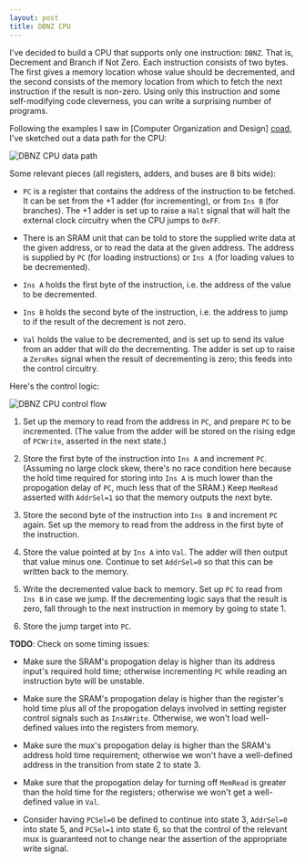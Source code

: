 ```yaml
---
layout: post
title: DBNZ CPU
---
```


I've decided to build a CPU that supports only one instruction: `DBNZ`. That
is, Decrement and Branch if Not Zero. Each instruction consists of two bytes.
The first gives a memory location whose value should be decremented, and the
second consists of the memory location from which to fetch the next instruction
if the result is non-zero. Using only this instruction and some self-modifying
code cleverness, you can write a surprising number of programs.

Following the examples I saw in [Computer Organization and Design] [coad], I've
sketched out a data path for the CPU:

![DBNZ CPU data path](/circuits/images/dbnz_cpu_data_path.png)

Some relevant pieces (all registers, adders, and buses are 8 bits wide):

 *  `PC` is a register that contains the address of the instruction to
    be fetched. It can be set from the +1 adder (for incrementing), or from
    `Ins B` (for branches). The +1 adder is set up to raise a `Halt` signal
    that will halt the external clock circuitry when the CPU jumps to `0xFF`.

 *  There is an SRAM unit that can be told to store the supplied write data at
    the given address, or to read the data at the given address. The address is
    supplied by `PC` (for loading instructions) or `Ins A` (for loading values
    to be decremented).

 *  `Ins A` holds the first byte of the instruction, i.e. the address of the
    value to be decremented.

 *  `Ins B` holds the second byte of the instruction, i.e. the address to jump
    to if the result of the decrement is not zero.

 *  `Val` holds the value to be decremented, and is set up to send its value
    from an adder that will do the decrementing. The adder is set up to raise
    a `ZeroRes` signal when the result of decrementing is zero; this feeds into
    the control circuitry.

Here's the control logic:

![DBNZ CPU control flow](/circuits/images/dbnz_cpu_control_flow.png)

 1. Set up the memory to read from the address in `PC`, and prepare `PC` to be
    incremented. (The value from the adder will be stored on the rising edge of
    `PCWrite`, asserted in the next state.)

 2. Store the first byte of the instruction into `Ins A` and increment `PC`.
    (Assuming no large clock skew, there's no race condition here because the
    hold time required for storing into `Ins A` is much lower than the
    propogation delay of `PC`, much less that of the SRAM.) Keep `MemRead`
    asserted with `AddrSel=1` so that the memory outputs the next byte.

 3. Store the second byte of the instruction into `Ins B` and increment `PC`
    again. Set up the memory to read from the address in the first byte of the
    instruction.

 4. Store the value pointed at by `Ins A` into `Val`. The adder will then
    output that value minus one. Continue to set `AddrSel=0` so that this can
    be written back to the memory.

 5. Write the decremented value back to memory. Set up `PC` to read from `Ins
    B` in case we jump. If the decrementing logic says that the result is zero,
    fall through to the next instruction in memory by going to state 1.

 6. Store the jump target into `PC`.

**TODO**: Check on some timing issues:

 *  Make sure the SRAM's propogation delay is higher than its address input's
    required hold time; otherwise incrementing `PC` while reading an
    instruction byte will be unstable.

 *  Make sure the SRAM's propogation delay is higher than the register's hold
    time plus all of the propogation delays involved in setting register
    control signals such as `InsAWrite`. Otherwise, we won't load well-defined
    values into the registers from memory.

 *  Make sure the mux's propogation delay is higher than the SRAM's address
    hold time requirement; otherwise we won't have a well-defined address in
    the transition from state 2 to state 3.

 *  Make sure that the propogation delay for turning off `MemRead` is greater
    than the hold time for the registers; otherwise we won't get a well-defined
    value in `Val`.

 *  Consider having `PCSel=0` be defined to continue into state 3,
    `AddrSel=0` into state 5, and `PCSel=1` into state 6, so that the control
    of the relevant mux is guaranteed not to change near the assertion of the
    appropriate write signal.

[coad]: http://www.amazon.com/Computer-Organization-Design-Third-Architecture/dp/1558606041/ref=tmm_pap_title_1
